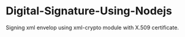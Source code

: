 # Digital-Signature-Using-Nodejs
Signing xml envelop using xml-crypto module with X.509 certificate.
